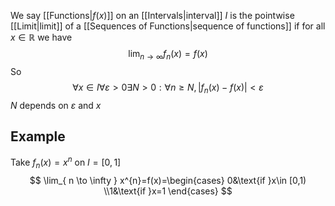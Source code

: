 We say [[Functions|$f(x)$]] on an [[Intervals|interval]] $I$ is the pointwise [[Limit|limit]] of a [[Sequences of Functions|sequence of functions]] if for all $x\in\mathbb{R}$ we have
$$
\lim_{ n \to \infty } f_{n}(x)=f(x)
$$
So
$$
\forall x\in I \forall\varepsilon>0\exists N>0:\forall n\geq N,\left| f_{n}(x)-f(x) \right| <\varepsilon
$$
$N$ depends on $\varepsilon$ and $x$
## Example
Take $f_{n}(x)=x^{n}$ on $I=[0,1]$
$$
\lim_{ n \to \infty } x^{n}=f(x)=\begin{cases}
0&\text{if }x\in [0,1)
\\1&\text{if }x=1
\end{cases}
$$




